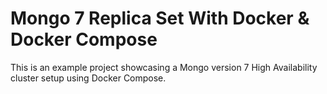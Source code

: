 # Mongo 7 Replica Set With Docker & Docker Compose
This is an example project showcasing a Mongo version 7 High Availability cluster setup using Docker Compose.


